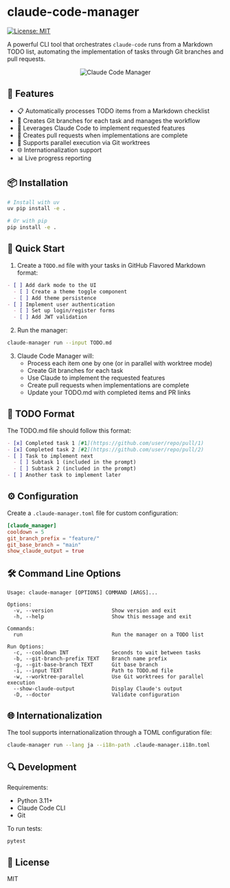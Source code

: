 # claude-code-manager

[![License: MIT](https://img.shields.io/badge/License-MIT-yellow.svg)](https://opensource.org/licenses/MIT)

A powerful CLI tool that orchestrates `claude-code` runs from a Markdown TODO list, automating the implementation of tasks through Git branches and pull requests.

<div align="center">

![Claude Code Manager](https://raw.githubusercontent.com/anthropics/claude/main/claude-logo.png)

</div>

## 🌟 Features

- 📋 Automatically processes TODO items from a Markdown checklist
- 🔄 Creates Git branches for each task and manages the workflow
- 🤖 Leverages Claude Code to implement requested features
- 🚀 Creates pull requests when implementations are complete
- 🔁 Supports parallel execution via Git worktrees
- 🌐 Internationalization support
- 📊 Live progress reporting

## 📦 Installation

```bash
# Install with uv
uv pip install -e .

# Or with pip
pip install -e .
```

## 🚀 Quick Start

1. Create a `TODO.md` file with your tasks in GitHub Flavored Markdown format:

```markdown
- [ ] Add dark mode to the UI
  - [ ] Create a theme toggle component
  - [ ] Add theme persistence
- [ ] Implement user authentication
  - [ ] Set up login/register forms
  - [ ] Add JWT validation
```

2. Run the manager:

```bash
claude-manager run --input TODO.md
```

3. Claude Code Manager will:
   - Process each item one by one (or in parallel with worktree mode)
   - Create Git branches for each task
   - Use Claude to implement the requested features
   - Create pull requests when implementations are complete
   - Update your TODO.md with completed items and PR links

## 📝 TODO Format

The TODO.md file should follow this format:

```markdown
- [x] Completed task 1 [#1](https://github.com/user/repo/pull/1)
- [x] Completed task 2 [#2](https://github.com/user/repo/pull/2)
- [ ] Task to implement next
  - [ ] Subtask 1 (included in the prompt)
  - [ ] Subtask 2 (included in the prompt)
- [ ] Another task to implement later
```

## ⚙️ Configuration

Create a `.claude-manager.toml` file for custom configuration:

```toml
[claude_manager]
cooldown = 5
git_branch_prefix = "feature/"
git_base_branch = "main"
show_claude_output = true
```

## 🛠️ Command Line Options

```
Usage: claude-manager [OPTIONS] COMMAND [ARGS]...

Options:
  -v, --version                   Show version and exit
  -h, --help                      Show this message and exit

Commands:
  run                             Run the manager on a TODO list

Run Options:
  -c, --cooldown INT              Seconds to wait between tasks
  -b, --git-branch-prefix TEXT    Branch name prefix
  -g, --git-base-branch TEXT      Git base branch
  -i, --input TEXT                Path to TODO.md file
  -w, --worktree-parallel         Use Git worktrees for parallel execution
  --show-claude-output            Display Claude's output
  -D, --doctor                    Validate configuration
```

## 🌐 Internationalization

The tool supports internationalization through a TOML configuration file:

```bash
claude-manager run --lang ja --i18n-path .claude-manager.i18n.toml
```

## 🔍 Development

Requirements:
- Python 3.11+
- Claude Code CLI
- Git

To run tests:

```bash
pytest
```

## 📄 License

MIT
